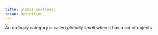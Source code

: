```yaml
---
title: global smallness
taxon: definition
---
```


An ordinary category is called *globally small* when it has a set of objects.
